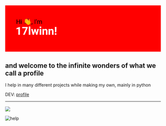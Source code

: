 ![hello](header.png)

## and welcome to the infinite wonders of what we call a profile

I help in many different projects while making my own, mainly in python

DEV: [profile](https://dev.to/17lwinn)

---------------

<img align="center" src="https://github-readme-stats.vercel.app/api/top-langs/?username=17lwinn&theme=radical" />

![help](https://github-profile-trophy.vercel.app/?username=17lwinn)
